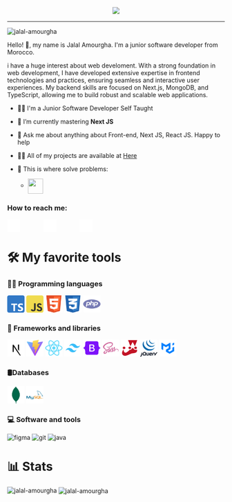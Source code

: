 <div align="center">
  <img src="https://media.discordapp.net/attachments/584650557688512533/1262182993913581609/jalal-ezgif.com-resize.gif?ex=6695ab03&is=66945983&hm=afc50b45a9c68cc2dc0f8ffd344b4dce38b69f6f2fe3493c2e5a6dd1affcffbe&=" width="60%" />
 </div>

<hr>
<p align="left"> <img src="https://komarev.com/ghpvc/?username=jalal-amourgha&label=Profile%20views&color=0e75b6&style=flat" alt="jalal-amourgha" /> </p>
<p>Hello! 👋, my name is <strogn>Jalal Amourgha</strogn>. I'm a junior software developer from Morocco.</p>

<p>i have a huge interest about web develoment. With a strong foundation in web development, I have developed extensive expertise in frontend technologies and practices, ensuring seamless and interactive user experiences. My backend skills are focused on Next.js, MongoDB, and TypeScript, allowing me to build robust and scalable web applications.</p>

- 👨‍🎓 I'm a Junior Software Developer Self Taught

- 🌱 I’m currently mastering **Next JS**

- 💬 Ask me about anything about Front-end, Next JS, React JS. Happy to help

- 👨‍💻 All of my projects are available at [Here](https://jalal-amourgha.github.io/Portfolio/)

- 💪 This is where solve problems:
  - <a href="https://www.codewars.com/users/Jalal_Amr" target="_blank"><img align="center" src="https://assets-global.website-files.com/62e95dddfb380a0e61193e7d/6363e7db70db732290fa3db6_logo-256.png" width="35" height="35"/></a>

<h3 align="left">How to reach me:</h3>
<p align="left">
<a href="https://linkedin.com/in/jalal-amourgha" target="_blank" ><img align="center" src="https://raw.githubusercontent.com/Jalal-Amourgha/Jalal-Amourgha/main/icons/icon1.png" alt="jalal-amourgha" height="30" width="30" /></a>
<a href="https://twitter.com/amr_jalal22"  style="margin: 0px 50px"><img align="center" src="https://raw.githubusercontent.com/Jalal-Amourgha/Jalal-Amourgha/main/icons/icon2.png" height="30" width="30" /></a>
<a href="https://instagram.com/amr___jalal"  target="_blank"><img align="center" src="https://raw.githubusercontent.com/Jalal-Amourgha/Jalal-Amourgha/main/icons/icon3.png" alt="amr___jalal" height="30" width="30" /></a>
</p>

<h1>🛠️ My favorite tools</h1>

<h3 align="left">👨‍💻 Programming languages</h3>
<p align="left">
<a> <img src="https://raw.githubusercontent.com/Jalal-Amourgha/Jalal-Amourgha/main/icons/icon16.png" alt="typescript" width="40" height="40"/> </a>
<a> <img src="https://raw.githubusercontent.com/Jalal-Amourgha/Jalal-Amourgha/main/icons/icon6.png" alt="javascript" width="40" height="40"/> </a> 
<a> <img src="https://raw.githubusercontent.com/Jalal-Amourgha/Jalal-Amourgha/main/icons/icon4.png" alt="javascript" width="40" height="40"/> </a> 
<a> <img src="https://raw.githubusercontent.com/Jalal-Amourgha/Jalal-Amourgha/main/icons/icon5.png" alt="CSS" width="40" height="40"/> </a>
<a> <img src="https://raw.githubusercontent.com/Jalal-Amourgha/Jalal-Amourgha/main/icons/icon9.png" alt="php" width="40" height="40"/> </a>


</p>

<h3 align="left">🚀 Frameworks and libraries</h3>
<p align="left">
<a target="#"> <img src="https://raw.githubusercontent.com/Jalal-Amourgha/Jalal-Amourgha/main/icons/icon17.png" alt="react" width="40" height="40"/> </a>
<a> <img src="https://raw.githubusercontent.com/Jalal-Amourgha/Jalal-Amourgha/main/icons/icon13.png" alt="php" width="40" height="40"/> </a>
<a> <img src="https://raw.githubusercontent.com/Jalal-Amourgha/Jalal-Amourgha/main/icons/icon14.png" alt="typescript" width="40" height="40"/> </a>
<a> <img src="https://raw.githubusercontent.com/Jalal-Amourgha/Jalal-Amourgha/main/icons/icon15.png" alt="javascript" width="40" height="40"/> </a> 
  <a> <img src="https://raw.githubusercontent.com/Jalal-Amourgha/Jalal-Amourgha/main/icons/icon7.png" alt="javascript" width="40" height="40"/> </a> 
<a> <img src="https://raw.githubusercontent.com/Jalal-Amourgha/Jalal-Amourgha/main/icons/icon10.png" alt="php" width="40" height="40"/> </a>
<a> <img src="https://raw.githubusercontent.com/Jalal-Amourgha/Jalal-Amourgha/main/icons/icon11.png" alt="php" width="40" height="40"/> </a>
<a> <img src="https://raw.githubusercontent.com/Jalal-Amourgha/Jalal-Amourgha/main/icons/icon12.png" alt="php" width="40" height="40"/> </a>
<a> <img src="https://raw.githubusercontent.com/Jalal-Amourgha/Jalal-Amourgha/main/icons/icon19.png" alt="php" width="40" height="40"/> </a>
</p>

<h3 align="left">🛢Databases</h3>
<p align="left">
<a><img src="https://raw.githubusercontent.com/Jalal-Amourgha/Jalal-Amourgha/main/icons/icon18.png" width="40" height="40"/> </a>
<a><img src="https://raw.githubusercontent.com/Jalal-Amourgha/Jalal-Amourgha/main/icons/icon20.png" width="40" height="40"/> </a>

<h3 align="left">💻 Software and tools</h3>
<p align="left">
<a><img src="https://www.vectorlogo.zone/logos/figma/figma-icon.svg" alt="figma" width="40" height="40"/> </a>
<a><img src="https://www.vectorlogo.zone/logos/git-scm/git-scm-icon.svg" alt="git" width="40" height="40"/> </a> 
<a><img src="https://upload.wikimedia.org/wikipedia/commons/thumb/9/9a/Visual_Studio_Code_1.35_icon.svg/512px-Visual_Studio_Code_1.35_icon.svg.png" alt="java" width="40" height="40"/> </a>
</p>

<h1>📊 Stats</h1>

<p><img align="left" src="https://github-readme-stats.vercel.app/api/top-langs?username=jalal-amourgha&show_icons=true&locale=en&layout=compact" alt="jalal-amourgha" /></p>
<p>&nbsp;<img align="center" src="https://github-readme-stats.vercel.app/api?username=jalal-amourgha&show_icons=true&locale=en" alt="jalal-amourgha" /></p>
